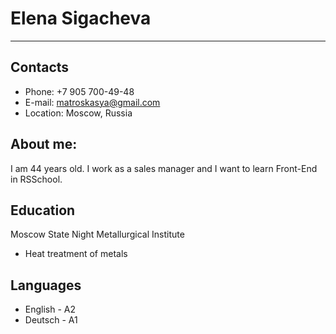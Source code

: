 # Elena Sigacheva
*****

## Contacts
+ Phone: +7 905 700-49-48
+ E-mail: matroskasya@gmail.com
+ Location: Moscow, Russia

## About me:
I am 44 years old. I work as a sales manager and I want to learn Front-End in RSSchool.

## Education
Moscow State Night Metallurgical Institute
+ Heat treatment of metals
## Languages
+ English - A2
+ Deutsch - A1

